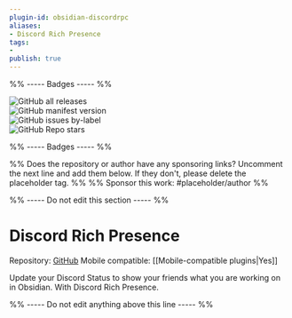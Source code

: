 ```yaml
---
plugin-id: obsidian-discordrpc
aliases:
- Discord Rich Presence
tags: 
- 
publish: true
---
```


%% ----- Badges ----- %%

![GitHub all releases](https://img.shields.io/github/downloads/lukeleppan/obsidian-discordrpc/total?color=573E7A&logo=github&style=for-the-badge)   
![GitHub manifest version](https://img.shields.io/github/manifest-json/v/lukeleppan/obsidian-discordrpc?color=573E7A&logo=github&style=for-the-badge)   
![GitHub issues by-label](https://img.shields.io/github/issues/lukeleppan/obsidian-discordrpc/help%20wanted?color=573E7A&logo=github&style=for-the-badge)   
![GitHub Repo stars](https://img.shields.io/github/stars/lukeleppan/obsidian-discordrpc?color=573E7A&logo=github&style=for-the-badge)

%% ----- Badges ----- %%

%% Does the repository or author have any sponsoring links? Uncomment the next line and add them below. If they don't, please delete the placeholder tag. %%
%% Sponsor this work: #placeholder/author %%

%% ----- Do not edit this section ----- %%

# Discord Rich Presence

Repository: [GitHub](https://github.com/lukeleppan/obsidian-discordrpc)
Mobile compatible: [[Mobile-compatible plugins|Yes]]

Update your Discord Status to show your friends what you are working on in Obsidian. With Discord Rich Presence.

%% ----- Do not edit anything above this line ----- %% 
